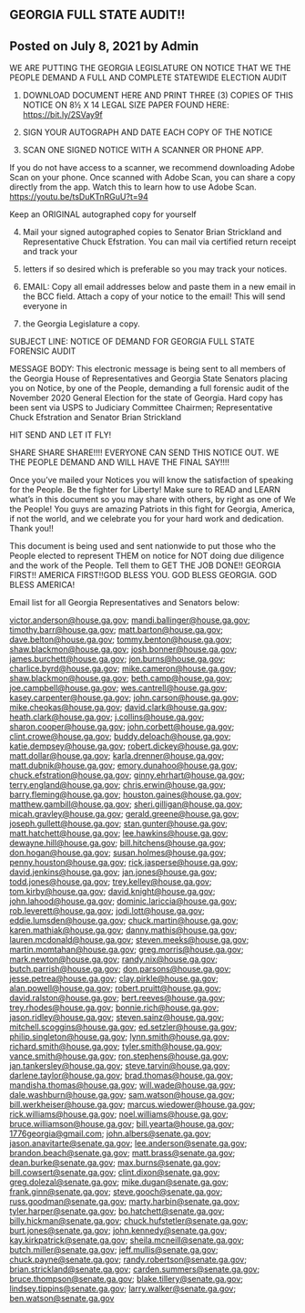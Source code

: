 ## GEORGIA FULL STATE AUDIT!!


## Posted on July 8, 2021 by Admin

WE ARE PUTTING THE GEORGIA LEGISLATURE ON NOTICE THAT WE THE PEOPLE DEMAND A FULL AND COMPLETE STATEWIDE ELECTION AUDIT

1.  DOWNLOAD DOCUMENT HERE AND PRINT THREE (3) COPIES OF THIS NOTICE ON 8½ X 14 LEGAL SIZE PAPER FOUND HERE: https://bit.ly/2SVay9f

2. SIGN YOUR AUTOGRAPH AND DATE EACH COPY OF THE NOTICE

3. SCAN ONE SIGNED NOTICE WITH A SCANNER OR PHONE APP.

If you do not have access to a scanner, we recommend downloading Adobe Scan on your phone. Once scanned with Adobe Scan, you can share a copy directly from the app. 
Watch this to learn how to use Adobe Scan. https://youtu.be/tsDuKTnRGuU?t=94

Keep an ORIGINAL autographed copy for yourself

4. Mail your signed autographed copies to Senator Brian Strickland and Representative Chuck Efstration.  You can mail via certified return receipt and track your 

5. letters if so desired which is preferable so you may track your notices.

5. EMAIL: Copy all email addresses below and paste them in a new email in the BCC field. Attach a copy of your notice to the email!  This will send everyone in 

6. the Georgia Legislature a copy.

SUBJECT LINE: NOTICE OF DEMAND FOR GEORGIA FULL STATE FORENSIC AUDIT  

MESSAGE BODY: This electronic message is being sent to all members of the Georgia House of Representatives and Georgia State Senators placing you on Notice, by 
one of the People, demanding a full forensic audit of the November 2020 General Election for the state of Georgia.  Hard copy has been sent via USPS to Judiciary 
Committee Chairmen; Representative Chuck Efstration and Senator Brian Strickland

HIT SEND AND LET IT FLY!

SHARE SHARE SHARE!!!!   EVERYONE CAN SEND THIS NOTICE OUT.  WE THE PEOPLE DEMAND AND WILL HAVE THE FINAL SAY!!!!

Once you’ve mailed your Notices you will know the satisfaction of speaking for the People.  Be the fighter for Liberty! Make sure to READ and LEARN what’s in this 
document so you may share with others, by right as one of We the People! You guys are amazing Patriots in this fight for Georgia, America, if not the world, and 
we celebrate you for your hard work and dedication.  Thank you!!

This document is being used and sent nationwide to put those who the People elected to represent THEM on notice for NOT doing due diligence and the work of the 
People.  Tell them to GET THE JOB DONE!!  GEORGIA FIRST!! AMERICA FIRST!!GOD BLESS YOU.  GOD BLESS GEORGIA.  GOD BLESS AMERICA!

Email list for all Georgia Representatives and Senators below:

victor.anderson@house.ga.gov; mandi.ballinger@house.ga.gov; timothy.barr@house.ga.gov; matt.barton@house.ga.gov; dave.belton@house.ga.gov; tommy.benton@house.ga.gov;
shaw.blackmon@house.ga.gov; josh.bonner@house.ga.gov; james.burchett@house.ga.gov; jon.burns@house.ga.gov; charlice.byrd@house.ga.gov; mike.cameron@house.ga.gov; 
shaw.blackmon@house.ga.gov; beth.camp@house.ga.gov; joe.campbell@house.ga.gov; wes.cantrell@house.ga.gov; kasey.carpenter@house.ga.gov; john.carson@house.ga.gov; 
mike.cheokas@house.ga.gov; david.clark@house.ga.gov; heath.clark@house.ga.gov; j.collins@house.ga.gov; sharon.cooper@house.ga.gov; john.corbett@house.ga.gov; 
clint.crowe@house.ga.gov; buddy.deloach@house.ga.gov; katie.dempsey@house.ga.gov; robert.dickey@house.ga.gov; matt.dollar@house.ga.gov; karla.drenner@house.ga.gov; 
matt.dubnik@house.ga.gov; emory.dunahoo@house.ga.gov; chuck.efstration@house.ga.gov; ginny.ehrhart@house.ga.gov; terry.england@house.ga.gov; chris.erwin@house.ga.gov; 
barry.fleming@house.ga.gov; houston.gaines@house.ga.gov; matthew.gambill@house.ga.gov; sheri.gilligan@house.ga.gov; micah.gravley@house.ga.gov; gerald.greene@house.ga.gov; 
joseph.gullett@house.ga.gov; stan.gunter@house.ga.gov; matt.hatchett@house.ga.gov; lee.hawkins@house.ga.gov; dewayne.hill@house.ga.gov; bill.hitchens@house.ga.gov; 
don.hogan@house.ga.gov; susan.holmes@house.ga.gov; penny.houston@house.ga.gov; rick.jasperse@house.ga.gov; david.jenkins@house.ga.gov; jan.jones@house.ga.gov; 
todd.jones@house.ga.gov;  trey.kelley@house.ga.gov; tom.kirby@house.ga.gov; david.knight@house.ga.gov; john.lahood@house.ga.gov; dominic.lariccia@house.ga.gov; 
rob.leverett@house.ga.gov; jodi.lott@house.ga.gov; eddie.lumsden@house.ga.gov; chuck.martin@house.ga.gov; karen.mathiak@house.ga.gov; danny.mathis@house.ga.gov; 
lauren.mcdonald@house.ga.gov; steven.meeks@house.ga.gov; martin.momtahan@house.ga.gov; greg.morris@house.ga.gov; mark.newton@house.ga.gov; randy.nix@house.ga.gov; 
butch.parrish@house.ga.gov; don.parsons@house.ga.gov; jesse.petrea@house.ga.gov; clay.pirkle@house.ga.gov; alan.powell@house.ga.gov; robert.pruitt@house.ga.gov; 
david.ralston@house.ga.gov; bert.reeves@house.ga.gov; trey.rhodes@house.ga.gov; bonnie.rich@house.ga.gov; jason.ridley@house.ga.gov; steven.sainz@house.ga.gov; 
mitchell.scoggins@house.ga.gov; ed.setzler@house.ga.gov; philip.singleton@house.ga.gov; lynn.smith@house.ga.gov; richard.smith@house.ga.gov; tyler.smith@house.ga.gov; 
vance.smith@house.ga.gov; ron.stephens@house.ga.gov; jan.tankersley@house.ga.gov; steve.tarvin@house.ga.gov; darlene.taylor@house.ga.gov; brad.thomas@house.ga.gov; 
mandisha.thomas@house.ga.gov; will.wade@house.ga.gov; dale.washburn@house.ga.gov; sam.watson@house.ga.gov; bill.werkheiser@house.ga.gov; marcus.wiedower@house.ga.gov; 
rick.williams@house.ga.gov; noel.williams@house.ga.gov; bruce.williamson@house.ga.gov; bill.yearta@house.ga.gov; 1776georgia@gmail.com; john.albers@senate.ga.gov;  
jason.anavitarte@senate.ga.gov; lee.anderson@senate.ga.gov; brandon.beach@senate.ga.gov; matt.brass@senate.ga.gov; dean.burke@senate.ga.gov; max.burns@senate.ga.gov; 
bill.cowsert@senate.ga.gov; clint.dixon@senate.ga.gov; greg.dolezal@senate.ga.gov; mike.dugan@senate.ga.gov; frank.ginn@senate.ga.gov; steve.gooch@senate.ga.gov; 
russ.goodman@senate.ga.gov; marty.harbin@senate.ga.gov; tyler.harper@senate.ga.gov; bo.hatchett@senate.ga.gov; billy.hickman@senate.ga.gov; chuck.hufstetler@senate.ga.gov; 
burt.jones@senate.ga.gov; john.kennedy@senate.ga.gov; kay.kirkpatrick@senate.ga.gov; sheila.mcneill@senate.ga.gov; butch.miller@senate.ga.gov; jeff.mullis@senate.ga.gov; 
chuck.payne@senate.ga.gov; randy.robertson@senate.ga.gov; brian.strickland@senate.ga.gov; carden.summers@senate.ga.gov; bruce.thompson@senate.ga.gov; 
blake.tillery@senate.ga.gov; lindsey.tippins@senate.ga.gov; larry.walker@senate.ga.gov; ben.watson@senate.ga.gov
